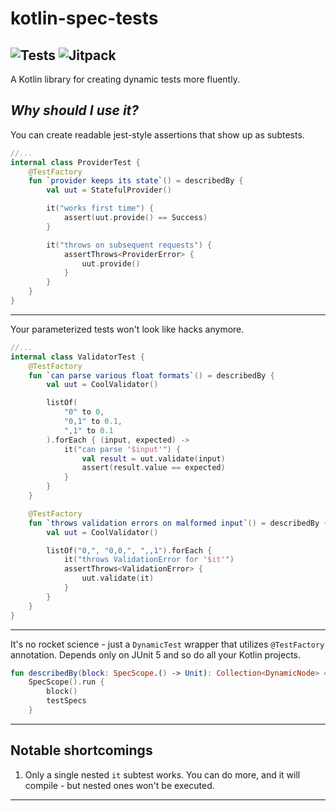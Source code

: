 # kotlin-spec-tests

![Tests](https://github.com/bkosm/kotlin-spec-tests/actions/workflows/gradle.yml/badge.svg)
![Jitpack](https://jitpack.io/v/bkosm/kotlin-spec-tests.svg)
---

A Kotlin library for creating dynamic tests more fluently.

## *Why should I use it?*

You can create readable jest-style assertions that show up as subtests.

```kotlin
//...
internal class ProviderTest {
    @TestFactory
    fun `provider keeps its state`() = describedBy {
        val uut = StatefulProvider()

        it("works first time") {
            assert(uut.provide() == Success)
        }

        it("throws on subsequent requests") {
            assertThrows<ProviderError> {
                uut.provide()
            }
        }
    }
}
```

---

Your parameterized tests won't look like hacks anymore.

```kotlin
//...
internal class ValidatorTest {
    @TestFactory
    fun `can parse various float formats`() = describedBy {
        val uut = CoolValidator()

        listOf(
            "0" to 0,
            "0,1" to 0.1,
            ",1" to 0.1
        ).forEach { (input, expected) ->
            it("can parse '$input'") {
                val result = uut.validate(input)
                assert(result.value == expected)
            }
        }
    }

    @TestFactory
    fun `throws validation errors on malformed input`() = describedBy {
        val uut = CoolValidator()

        listOf("0,", "0,0,", ",,1").forEach {
            it("throws ValidationError for '$it'")
            assertThrows<ValidationError> {
                uut.validate(it)
            }
        }
    }
}
```

---

It's no rocket science - just a `DynamicTest` wrapper that utilizes `@TestFactory` annotation. Depends only on JUnit 5
and so do all your Kotlin projects.

```kotlin
fun describedBy(block: SpecScope.() -> Unit): Collection<DynamicNode> =
    SpecScope().run {
        block()
        testSpecs
    }
```

---

## Notable shortcomings

1. Only a single nested `it` subtest works. You can do more, and it will compile - but nested ones won't be executed.

---